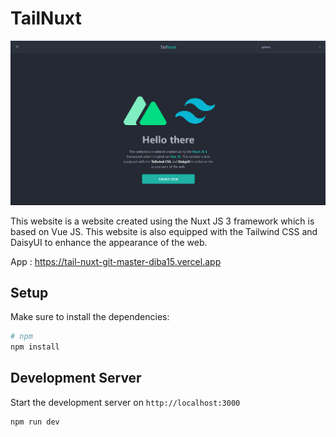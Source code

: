 # TailNuxt

![Screenshot](https://github.com/Diba15/TailNuxt/blob/master/assets/images/web.png)

This website is a website created using the Nuxt JS 3 framework which is based on Vue JS. This website is also equipped with the Tailwind CSS and DaisyUI to enhance the appearance of the web.

App : https://tail-nuxt-git-master-diba15.vercel.app

## Setup

Make sure to install the dependencies:

```bash
# npm
npm install

```

## Development Server

Start the development server on `http://localhost:3000`

```bash
npm run dev
```
